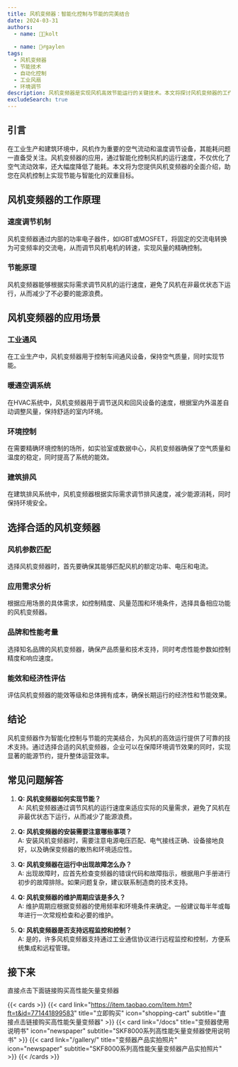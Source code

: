 ```yaml
---
title: 风机变频器：智能化控制与节能的完美结合
date: 2024-03-31
authors:
  - name: 🧑‍💼kolt
   
  - name: 🏌️‍♂️gaylen
tags:
  - 风机变频器
  - 节能技术
  - 自动化控制
  - 工业风扇
  - 环境调节
description: 风机变频器是实现风机高效节能运行的关键技术。本文将探讨风机变频器的工作原理、应用场景以及如何选择合适的风机变频器，帮助企业在环境调节和能源管理上实现智能化控制。
excludeSearch: true
---
```



## 引言

在工业生产和建筑环境中，风机作为重要的空气流动和温度调节设备，其能耗问题一直备受关注。风机变频器的应用，通过智能化控制风机的运行速度，不仅优化了空气流动效率，还大幅度降低了能耗。本文将为您提供风机变频器的全面介绍，助您在风机控制上实现节能与智能化的双重目标。

## 风机变频器的工作原理

### 速度调节机制
风机变频器通过内部的功率电子器件，如IGBT或MOSFET，将固定的交流电转换为可变频率的交流电，从而调节风机电机的转速，实现风量的精确控制。

### 节能原理
风机变频器能够根据实际需求调节风机的运行速度，避免了风机在非最优状态下运行，从而减少了不必要的能源浪费。

## 风机变频器的应用场景

### 工业通风
在工业生产中，风机变频器用于控制车间通风设备，保持空气质量，同时实现节能。

### 暖通空调系统
在HVAC系统中，风机变频器用于调节送风和回风设备的速度，根据室内外温差自动调整风量，保持舒适的室内环境。

### 环境控制
在需要精确环境控制的场所，如实验室或数据中心，风机变频器确保了空气质量和温度的稳定，同时提高了系统的能效。

### 建筑排风
在建筑排风系统中，风机变频器根据实际需求调节排风速度，减少能源消耗，同时保持环境安全。

## 选择合适的风机变频器

### 风机参数匹配
选择风机变频器时，首先要确保其能够匹配风机的额定功率、电压和电流。

### 应用需求分析
根据应用场景的具体需求，如控制精度、风量范围和环境条件，选择具备相应功能的风机变频器。

### 品牌和性能考量
选择知名品牌的风机变频器，确保产品质量和技术支持，同时考虑性能参数如控制精度和响应速度。

### 能效和经济性评估
评估风机变频器的能效等级和总体拥有成本，确保长期运行的经济性和节能效果。

## 结论

风机变频器作为智能化控制与节能的完美结合，为风机的高效运行提供了可靠的技术支持。通过选择合适的风机变频器，企业可以在保障环境调节效果的同时，实现显著的能源节约，提升整体运营效率。

## 常见问题解答

1. **Q: 风机变频器如何实现节能？**  
   A: 风机变频器通过调节风机的运行速度来适应实际的风量需求，避免了风机在非最优状态下运行，从而减少了能源浪费。

2. **Q: 风机变频器的安装需要注意哪些事项？**  
   A: 安装风机变频器时，需要注意电源电压匹配、电气接线正确、设备接地良好，以及确保变频器的散热和环境适应性。

3. **Q: 风机变频器在运行中出现故障怎么办？**  
   A: 出现故障时，应首先检查变频器的错误代码和故障指示，根据用户手册进行初步的故障排除。如果问题复杂，建议联系制造商的技术支持。

4. **Q: 风机变频器的维护周期应该是多久？**  
   A: 维护周期应根据变频器的使用频率和环境条件来确定。一般建议每半年或每年进行一次常规检查和必要的维护。

5. **Q: 风机变频器是否支持远程监控和控制？**  
   A: 是的，许多风机变频器支持通过工业通信协议进行远程监控和控制，方便系统集成和远程管理。
	
## 接下来

直接点击下面链接购买高性能矢量变频器

{{< cards >}}
  {{< card link="https://item.taobao.com/item.htm?ft=t&id=771441899583" title="立即购买" icon="shopping-cart" subtitle="直接点击链接购买高性能矢量变频器" >}}
  {{< card link="/docs" title="变频器使用说明书" icon="newspaper" subtitle="SKF8000系列高性能矢量变频器使用说明书" >}}
   {{< card link="/gallery/" title="变频器产品实拍照片" icon="newspaper" subtitle="SKF8000系列高性能矢量变频器产品实拍照片" >}}
{{< /cards >}}	

